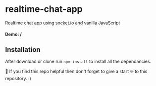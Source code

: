 # realtime-chat-app
Realtime chat app using socket.io and vanilla JavaScript

#### Demo: \/

## Installation 
After download or clone run `npm install` to install all the dependancies.

🙏 If you find this repo helpful then don't forget to give a start ❇️ to this repository. :)

